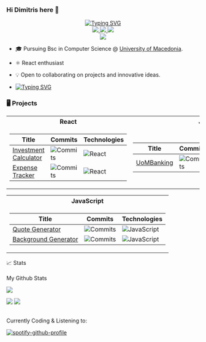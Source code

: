 ### Hi Dimitris here 👋

<p align="center">
<a href="https://github.com/dimsparagis0210">
<a href="https://git.io/typing-svg"><img src="https://readme-typing-svg.demolab.com?font=Fira+Code&pause=500&duration=1500&color=7BF7E3&multiline=true&center=true&width=635&height=100&lines=Dimitris+Sparagis;Computer+Science+student+%7C+Junior+React+developer;Software+engineer+on+the+making" alt="Typing SVG" /></a></a>
<br/>
 
<a href="https://www.linkedin.com/in/dimitris-sparagis-625978251">
    <img src="https://img.shields.io/badge/-Linkedin-blue?style=flat-square&logo=linkedin">
</a>
<a href="mailto:dimsparagis@gmail.com">
    <img src="https://img.shields.io/badge/-Email-red?style=flat-square&logo=gmail&logoColor=white">
</a>
<a href="https://medium.com/@dimsparagis">
    <img src="https://img.shields.io/badge/Medium-12100E?style=for-the-badge&logo=medium&logoColor=white)" />
</a>

<br/> 

<a href="https://github.com/dimsparagis0210">
    <img src="https://github-stats-alpha.vercel.app/api?username=dimsparagis0210&cc=22272e&tc=37BCF6&ic=fff&bc=0000">
</a>



</p>

* 🎓 Pursuing Bsc in Computer Science @ [University of Macedonia](https://www.uom.gr/en/dai/computer-science-and-technology). 

* <p>⚛︎  React enthusiast</p>

* 💡 Open to collaborating on projects and innovative ideas. 

* <p><a href="https://git.io/typing-svg"><img src="https://readme-typing-svg.demolab.com?font=Dosis&size=24&duration=1000&color=4DF78C&multiline=true&repeat=false&width=1000&height=34&lines=Everyone+should+learn+how+to+code%2C+it+teaches+you+how+to+think" alt="Typing SVG" /></a></p>

### 🖥️ Projects
<table>
<tr><th>React </th><th>Java</th></tr>
<tr><td>

|Title | Commits | Technologies|
|--|--|--|
| [Investment Calculator](https://github.com/dimsparagis0210/InvestmentCalculatorApp) | <img alt="Commits" src="https://img.shields.io/github/commit-activity/t/dimsparagis0210/InvestmentCalculatorApp/main?style=flat-square&labelColor=black"/> | ![React](https://img.shields.io/badge/React-black?style=flat-square&logo=react) | ![Tailwind](https://img.shields.io/badge/Tailwind-black?style=flat-square&logo=tailwind)|
| [Expense Tracker](https://github.com/dimsparagis0210/ExpensesAppReact) | <img alt="Commits" src="https://img.shields.io/github/commit-activity/t/dimsparagis0210/ExpensesAppReact/main?style=flat-square&labelColor=black"/> | ![React](https://img.shields.io/badge/React-black?style=flat-square&logo=react)

</td><td>

|Title | Commits | Forks | Technologies|
|--|--|--|--|
| [UoMBanking](https://github.com/UOMSystemX/UomBanking) | <img alt="Commits" src="https://img.shields.io/github/commit-activity/t/UOMSystemX/UomBanking/main?style=flat-square&labelColor=black"/> | <img alt="Forks" src="https://img.shields.io/github/forks/UOMSystemX/UomBanking?style=flat-square&labelColor=black"> | ![Java](https://img.shields.io/badge/java-blue?style=flat-square&labelColor=black) ![Swing](https://img.shields.io/badge/Swing-white?style=flat-square&labelColor=black)|

</td></tr> </table>

<table>
<tr><th>JavaScript </th></tr>
<tr><td>

|Title | Commits | Technologies|
|--|--|--|
| [Quote Generator](https://github.com/dimsparagis0210/Quote-Generator) | <img alt="Commits" src="https://img.shields.io/github/commit-activity/t/dimsparagis0210/Quote-Generator/main?style=flat-square&labelColor=black"/> | ![JavaScript](https://img.shields.io/badge/JavaScript-black?style=flat-square&logo=javascript) |
| [Background Generator](https://github.com/dimsparagis0210/Background-Generator) | <img alt="Commits" src="https://img.shields.io/github/commit-activity/t/dimsparagis0210/Background-Generator/main?style=flat-square&labelColor=black"/> | ![JavaScript](https://img.shields.io/badge/JavaScript-black?style=flat-square&logo=javascript) |

</td>
</tr> </table>

<summary>📈 Stats</summary>
<br>
My Github Stats

![](http://github-profile-summary-cards.vercel.app/api/cards/profile-details?username=dimsparagis0210&theme=dracula) 

![](http://github-profile-summary-cards.vercel.app/api/cards/repos-per-language?username=dimsparagis0210&theme=dracula) 
![](http://github-profile-summary-cards.vercel.app/api/cards/most-commit-language?username=dimsparagis0210&theme=dracula)


<br>
Currently Coding & Listening to:

[![spotify-github-profile](https://spotify-github-profile.vercel.app/api/view?uid=dimsparagis&cover_image=true&theme=novatorem&show_offline=false&background_color=000000&interchange=false&bar_color=5ca659&bar_color_cover=true)](https://github.com/kittinan/spotify-github-profile)


<!--

